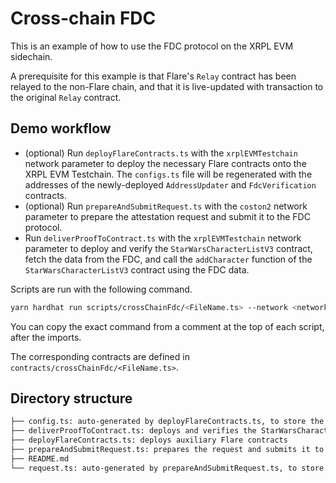 # Cross-chain FDC

This is an example of how to use the FDC protocol on the XRPL EVM sidechain.

A prerequisite for this example is that Flare's `Relay` contract has been relayed to the non-Flare chain, and that it is live-updated with transaction to the original `Relay` contract.

## Demo workflow

- (optional) Run `deployFlareContracts.ts` with the `xrplEVMTestchain` network parameter to deploy the necessary Flare contracts onto the XRPL EVM Testchain.
  The `configs.ts` file will be regenerated with the addresses of the newly-deployed `AddressUpdater` and `FdcVerification` contracts.
- (optional) Run `prepareAndSubmitRequest.ts` with the `coston2` network parameter to prepare the attestation request and submit it to the FDC protocol.
- Run `deliverProofToContract.ts` with the `xrplEVMTestchain` network parameter to deploy and verify the `StarWarsCharacterListV3` contract, fetch the data from the FDC, and call the `addCharacter` function of the `StarWarsCharacterListV3` contract using the FDC data.

Scripts are run with the following command.

```sh
yarn hardhat run scripts/crossChainFdc/<FileName.ts> --network <network>
```

You can copy the exact command from a comment at the top of each script, after the imports.

The corresponding contracts are defined in `contracts/crossChainFdc/<FileName.ts>`.

## Directory structure

```sh
├── config.ts: auto-generated by deployFlareContracts.ts, to store the AddressUpdater and FdcVerification addresses
├── deliverProofToContract.ts: deploys and verifies the StarWarsCharacterListV3 contract, and adds a character using FDC data
├── deployFlareContracts.ts: deploys auxiliary Flare contracts
├── prepareAndSubmitRequest.ts: prepares the request and submits it to the FDC
├── README.md
└── request.ts: auto-generated by prepareAndSubmitRequest.ts, to store the roundId and abiEncoded request constants
```
